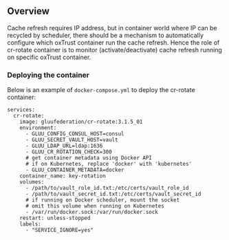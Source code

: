 ## Overview

Cache refresh requires IP address, but in container world where IP can be recycled by scheduler, there should be a mechanism
to automatically configure which oxTrust container run the cache refresh.
Hence the role of cr-rotate container is to monitor (activate/deactivate) cache refresh running on specific oxTrust container.

### Deploying the container

Below is an example of `docker-compose.yml` to deploy the cr-rotate container:

```
services:
  cr-rotate:
    image: gluufederation/cr-rotate:3.1.5_01
    environment:
      - GLUU_CONFIG_CONSUL_HOST=consul
      - GLUU_SECRET_VAULT_HOST=vault
      - GLUU_LDAP_URL=ldap:1636
      - GLUU_CR_ROTATION_CHECK=300
      # get container metadata using Docker API
      # if on Kubernetes, replace 'docker' with 'kubernetes'
      - GLUU_CONTAINER_METADATA=docker
    container_name: key-rotation
    volumes:
      - /path/to/vault_role_id.txt:/etc/certs/vault_role_id
      - /path/to/vault_secret_id.txt:/etc/certs/vault_secret_id
      # if running on Docker scheduler, mount the socket
      # omit this volume when running on Kubernetes
      - /var/run/docker.sock:/var/run/docker.sock
    restart: unless-stopped
    labels:
      - "SERVICE_IGNORE=yes"
```
